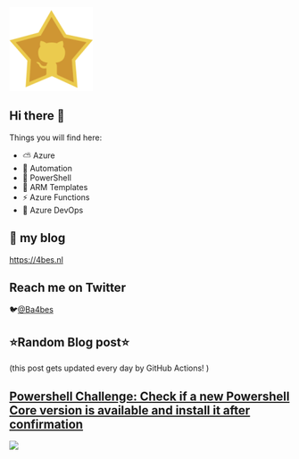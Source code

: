 ![Github Star](Assets/github-stars-logo_Color.png)

## Hi there 👋

Things you will find here:
- ⛅ Azure
- 🚗 Automation
- 🐚 PowerShell
- 💪 ARM Templates
- ⚡ Azure Functions
- 🚀 Azure DevOps


## 📝 my blog
<https://4bes.nl>

## Reach me on Twitter
🐦[@Ba4bes](https://twitter.com/Ba4bes)

<!---
- 🔭 I’m currently working on ...
- 🌱 I’m currently learning ...
- 👯 I’m looking to collaborate on ...
- 🤔 I’m looking for help with ...
- 💬 Ask me about ...
- 📫 How to reach me: ...
- 😄 Pronouns: ...
- ⚡ Fun fact: I have a standard poodle 🐩

-->

## ⭐Random Blog post⭐

(this post gets updated every day by GitHub Actions! )

<!-- Link -->
## [Powershell Challenge: Check if a new Powershell Core version is available and install it after confirmation](https://4bes.nl/2019/01/04/powershell-challenge-check-pwsh-version-and-install/)

<a href="https://4bes.nl/2019/01/04/powershell-challenge-check-pwsh-version-and-install/"><img src="https://4bes.nl/wp-content/uploads/2019/01/fi_powershell-e1561889223224.png" height="250px"></a>

